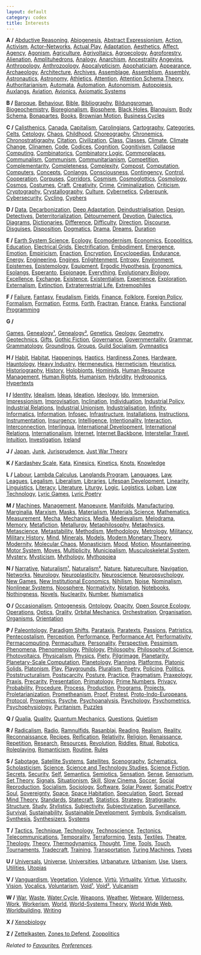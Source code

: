 ```yaml
---
layout: default
category: codex
title: Interests
---
```


**A /**
[Abductive Reasoning](https://en.wikipedia.org/wiki/Abductive_reasoning),
[Abiogenesis](https://en.wikipedia.org/wiki/Abiogenesis),
[Abstract Expressionism](https://en.wikipedia.org/wiki/Abstract_expressionism),
[Action](https://en.wikipedia.org/wiki/Action_(philosophy)),
[Activism](https://en.wikipedia.org/wiki/Activism),
[Actor–Networks](https://en.wikipedia.org/wiki/Actor%E2%80%93network_theory),
[Actual Play](https://en.wikipedia.org/wiki/Actual_play),
[Adaptation](https://en.wikipedia.org/wiki/Adaptation_(arts)),
[Aesthetics](https://en.wikipedia.org/wiki/Aesthetics),
[Affect](https://en.wikipedia.org/wiki/Affect_(philosophy)),
[Agency](https://en.wikipedia.org/wiki/Agency_(philosophy)),
[Agonism](https://en.wikipedia.org/wiki/Agonism),
[Agriculture](https://en.wikipedia.org/wiki/Agriculture),
[Agrivoltaics](https://en.wikipedia.org/wiki/Agrivoltaics),
[Agroecology](https://en.wikipedia.org/wiki/Agroecology),
[Agroforestry](https://en.wikipedia.org/wiki/Agroforestry),
[Alienation](https://en.wikipedia.org/wiki/Marx%27s_theory_of_alienation),
[Amplituhedrons](https://en.wikipedia.org/wiki/Amplituhedron),
[Analogy](https://en.wikipedia.org/wiki/Analogy),
[Anarchism](https://en.wikipedia.org/wiki/Anarchism),
[Ancestrality](https://www.bloomsbury.com/ca/after-finitude-9781441173836/)
[Angevins](https://en.wikipedia.org/wiki/Angevin_Empire),
[Anthropology](https://en.wikipedia.org/wiki/Anthropology),
[Anthrozoology](https://en.wikipedia.org/wiki/Anthrozoology),
[Apocalypticism](https://en.wikipedia.org/wiki/Apocalypticism),
[Apophaticiam](https://en.wikipedia.org/wiki/Apophatic_theology),
[Appearance](https://en.wikipedia.org/wiki/Phenomenon),
[Archaeology](https://en.wikipedia.org/wiki/Archaeology),
[Architecture](https://en.wikipedia.org/wiki/Architecture),
[Archives](https://en.wikipedia.org/wiki/Archive),
[Assemblage](https://en.wikipedia.org/wiki/Assemblage_(philosophy)),
[Assemblism](https://www.e-flux.com/journal/80/100465/assemblism),
[Assembly](https://en.wikipedia.org/wiki/Assembly),
[Astronautics](https://en.wikipedia.org/wiki/Astronautics),
[Astronomy](https://en.wikipedia.org/wiki/Astronomy),
[Athletics](https://en.wikipedia.org/wiki/Athletics_(physical_culture)),
[Attention](https://en.wikipedia.org/wiki/Attention),
[Attention Schema Theory](https://en.wikipedia.org/wiki/Attention_schema_theory),
[Authoritarianism](https://en.wikipedia.org/wiki/Authoritarianism),
[Automata](https://en.wikipedia.org/wiki/Automata_theory),
[Automation](https://en.wikipedia.org/wiki/Automation11),
[Autonomism](https://en.wikipedia.org/wiki/Autonomism),
[Autopoiesis](https://en.wikipedia.org/wiki/Autopoiesis),
[Auxlangs](https://en.wikipedia.org/wiki/International_auxiliary_language),
[Aviation](https://en.wikipedia.org/wiki/Aviation),
[Avionics](https://en.wikipedia.org/wiki/Avionics),
[Axiomatic Systems](https://en.wikipedia.org/wiki/Axiomatic_system)

**B /**
[Baroque](https://en.wikipedia.org/wiki/Baroque),
[Behaviour](https://en.wikipedia.org/wiki/Behavior),
[Bible](https://en.wikipedia.org/wiki/Bible),
[Bibliography](https://en.wikipedia.org/wiki/Bibliography),
[Bildungsroman](https://en.wikipedia.org/wiki/Bildungsroman),
[Biogeochemistry](https://en.wikipedia.org/wiki/Biogeochemistry),
[Bioregionalism](https://en.wikipedia.org/wiki/Bioregionalism),
[Biosphere](https://en.wikipedia.org/wiki/Biosphere),
[Black Holes](https://en.wikipedia.org/wiki/Black_hole),
[Blanquism](https://en.wikipedia.org/wiki/Blanquism),
[Body Schema](https://en.wikipedia.org/wiki/Body_schema),
[Bonapartes](https://en.wikipedia.org/wiki/House_of_Bonaparte),
[Books](https://en.wikipedia.org/wiki/Book),
[Brownian Motion](https://en.wikipedia.org/wiki/Brownian_motion),
[Business Cycles](https://en.wikipedia.org/wiki/Business_cycle)

**C /**
[Calisthenics](https://en.wikipedia.org/wiki/Calisthenics),
[Canada](https://en.wikipedia.org/wiki/Canada),
[Capitalism](https://en.wikipedia.org/wiki/Capitalism),
[Carolingians](https://en.wikipedia.org/wiki/Carolingian_dynasty),
[Cartography](https://en.wikipedia.org/wiki/Cartography),
[Categories](https://en.wikipedia.org/wiki/Category_theory),
[Celts](https://en.wikipedia.org/wiki/Celts),
[Cetology](https://en.wikipedia.org/wiki/Cetology),
[Chaos](https://en.wikipedia.org/wiki/Canada),
[Childhood](https://en.wikipedia.org/wiki/Child),
[Choreography](https://en.wikipedia.org/wiki/Choreography),
[Chronemics](https://en.wikipedia.org/wiki/Chronemics),
[Chronostratigraphy](https://en.wikipedia.org/wiki/Chronostratigraphy),
[Citation](https://en.wikipedia.org/wiki/Citation),
[Civilization](https://en.wikipedia.org/wiki/Civilization),
[Class](https://en.wikipedia.org/wiki/Social_class),
[Classes](https://en.wikipedia.org/wiki/Class_(set_theory)),
[Climate](https://en.wikipedia.org/wiki/Climate),
[Climate Change](https://en.wikipedia.org/wiki/Climate_change),
[Clinamen](https://en.wikipedia.org/wiki/Clinamen),
[Code](https://en.wikipedia.org/wiki/Code),
[Codices](https://en.wikipedia.org/wiki/Codex),
[Cognition](https://en.wikipedia.org/wiki/Cognition),
[Cognitivism](https://en.wikipedia.org/wiki/Cognitivism_(psychology)),
[Collapse Computing](https://wiki.xxiivv.com/site/collapse_computing.html),
[Combinatorics](https://en.wikipedia.org/wiki/Combinatorics),
[Combinatory Logic](https://en.wikipedia.org/wiki/Combinatory_logic),
[Commonplaces](https://en.wikipedia.org/wiki/Commonplace_book),
[Communalism](https://en.wikipedia.org/wiki/Murray_Bookchin#Municipalism_and_communalism),
[Communism](https://en.wikipedia.org/wiki/Communism),
[Communitarianism](https://en.wikipedia.org/wiki/Communitarianism),
[Competition](https://en.wikipedia.org/wiki/Competition),
[Complementarity](https://en.wikipedia.org/wiki/Complementarity_(physics)),
[Completeness](https://en.wikipedia.org/wiki/Completeness),
[Complexity](https://en.wikipedia.org/wiki/Complexity),
[Compost](https://en.wikipedia.org/wiki/Compost),
[Computation](https://en.wikipedia.org/wiki/Computation),
[Computers](https://en.wikipedia.org/wiki/Computer),
[Concepts](https://en.wikipedia.org/wiki/Concept),
[Conlangs](https://en.wikipedia.org/wiki/Constructed_language),
[Consciousness](https://en.wikipedia.org/wiki/Consciousness),
[Contingency](https://en.wikipedia.org/wiki/Contingency_(philosophy)),
[Control](https://en.wikipedia.org/wiki/Control),
[Cooperation](https://en.wikipedia.org/wiki/Cooperation),
[Corpuses](https://en.wikipedia.org/wiki/Text_corpus),
[Corridors](https://en.wikipedia.org/wiki/Wildlife_corridor),
[Cosmism](https://en.wikipedia.org/wiki/Russian_cosmism),
[Cosmoglottics](https://en.wikipedia.org/wiki/Interlinguistics),
[Cosmology](https://en.wikipedia.org/wiki/Cosmology),
[Cosmos](https://en.wikipedia.org/wiki/Cosmos),
[Costumes](https://en.wikipedia.org/wiki/Costume),
[Craft](https://en.wikipedia.org/wiki/Craft),
[Creativity](https://en.wikipedia.org/wiki/Creativity),
[Crime](https://en.wikipedia.org/wiki/Crime),
[Criminalization](https://en.wikipedia.org/wiki/Criminalization),
[Criticism](https://en.wikipedia.org/wiki/Literary_criticism),
[Cryptography](https://en.wikipedia.org/wiki/Cryptography),
[Crystallography](https://en.wikipedia.org/wiki/Crystallography),
[Culture](https://en.wikipedia.org/wiki/Cultural_studies),
[Cybernetics](https://en.wikipedia.org/wiki/Cybernetics),
[Cyberpunk](https://en.wikipedia.org/wiki/Cyberpunk),
[Cybersecurity](https://en.wikipedia.org/wiki/Computer_security),
[Cycling](https://en.wikipedia.org/wiki/Cycling),
[Cyphers](https://en.wikipedia.org/wiki/Cipher)

**D /**
[Data](https://en.wikipedia.org/wiki/Data),
[Decarbonization](https://en.wikipedia.org/wiki/Climate_change_mitigation),
[Deep Adaptation](https://en.wikipedia.org/wiki/Deep_Adaptation),
[Deindustrialisation](https://en.wikipedia.org/wiki/Deindustrialization),
[Design](https://en.wikipedia.org/wiki/Design),
[Detectives](https://en.wikipedia.org/wiki/Detective_fiction),
[Deterritorialization](https://en.wikipedia.org/wiki/Deterritorialization),
[Détournement](https://en.wikipedia.org/wiki/D%C3%A9tournement),
[Devotion](https://en.wikipedia.org/wiki/Worship),
[Dialectics](https://en.wikipedia.org/wiki/Thesis,_antithesis,_synthesis),
[Diagrams](https://en.wikipedia.org/wiki/Diagram),
[Dictionaries](https://en.wikipedia.org/wiki/Dictionary),
[Difference](https://en.wikipedia.org/wiki/Difference_(philosophy)),
[Difficulty](https://en.wikipedia.org/wiki/Degree_of_difficulty),
[Direction](https://en.wikipedia.org/wiki/Direction),
[Discourse](https://en.wikipedia.org/wiki/Discourse),
[Disguises](https://en.wikipedia.org/wiki/Disguise),
[Disposition](https://en.wikipedia.org/wiki/Disposition),
[Dogmatics](https://en.wikipedia.org/wiki/Dogmatic_theology),
[Drama](https://en.wikipedia.org/wiki/Drama),
[Dreams](https://en.wikipedia.org/wiki/Dream),
[Duration](https://en.wikipedia.org/wiki/Duration_(philosophy))

**E /**
[Earth System Science](https://en.wikipedia.org/wiki/Earth_system_science),
[Ecology](https://en.wikipedia.org/wiki/Ecology),
[Ecomodernism](https://en.wikipedia.org/wiki/Ecomodernism),
[Economics](https://en.wikipedia.org/wiki/Economics),
[Ecopolitics](https://en.wikipedia.org/wiki/Green_politics),
[Education](https://en.wikipedia.org/wiki/Education),
[Electrical Grids](https://en.wikipedia.org/wiki/Electrical_grid),
[Electrification](https://en.wikipedia.org/wiki/Electrification),
[Embodiment](https://en.wikipedia.org/wiki/Embodied_cognition),
[Emergence](https://en.wikipedia.org/wiki/Emergence),
[Emotion](https://en.wikipedia.org/wiki/Emotion),
[Empiricism](https://en.wikipedia.org/wiki/Empiricism),
[Enaction](https://en.wikipedia.org/wiki/Enactivism),
[Encryption](https://en.wikipedia.org/wiki/Encryption),
[Encyclopedias](https://en.wikipedia.org/wiki/Encyclopedia),
[Endurance](https://en.wikipedia.org/wiki/Endurance),
[Energy](https://en.wikipedia.org/wiki/Energy_development),
[Engineering](https://en.wikipedia.org/wiki/Engineering),
[Engines](https://en.wikipedia.org/wiki/Engine_(disambiguation)),
[Enlightenment](https://en.wikipedia.org/wiki/Age_of_Enlightenment),
[Entropy](https://en.wikipedia.org/wiki/Entropy),
[Environment](https://en.wikipedia.org/wiki/Open_system_(systems_theory)),
[Epistemes](https://en.wikipedia.org/wiki/Episteme),
[Epistemology](https://en.wikipedia.org/wiki/Epistemology),
[Equipment](https://en.wikipedia.org/wiki/Equipment),
[Ergodic Hypothesis](https://en.wikipedia.org/wiki/Ergodic_hypothesis),
[Ergonomics](https://en.wikipedia.org/wiki/Ergonomics),
[Esolangs](https://en.wikipedia.org/wiki/Esoteric_programming_language),
[Esperanto](https://en.wikipedia.org/wiki/Esperanto),
[Espionage](https://en.wikipedia.org/wiki/Espionage),
[Everything](https://en.wikipedia.org/wiki/Everything),
[Evolutionary Biology](https://en.wikipedia.org/wiki/Evolutionary_biology),
[Excellence](https://en.wikipedia.org/wiki/Center_of_excellence),
[Exchange](https://en.wikipedia.org/wiki/Trade),
[Existence](https://en.wikipedia.org/wiki/Existence),
[Existentialism](https://en.wikipedia.org/wiki/Existentialism),
[Experience](https://en.wikipedia.org/wiki/Experience),
[Exploration](https://en.wikipedia.org/wiki/Exploration),
[Externalism](https://en.wikipedia.org/wiki/Externalism),
[Extinction](https://en.wikipedia.org/wiki/Extinction_event),
[Extraterrestrial Life](https://en.wikipedia.org/wiki/Extraterrestrial_life),
[Extremophiles](https://en.wikipedia.org/wiki/Extremophile)

**F /**
[Failure](https://en.wikipedia.org/wiki/Failure),
[Fantasy](https://en.wikipedia.org/wiki/Fantasy),
[Feudalism](https://en.wikipedia.org/wiki/Feudalism),
[Fields](https://en.wikipedia.org/wiki/Field_theory_(sociology)),
[Finance](https://en.wikipedia.org/wiki/Finance),
[Folklore](https://en.wikipedia.org/wiki/Folklore),
[Foreign Policy](https://en.wikipedia.org/wiki/Foreign_policy),
[Formalism](https://en.wikipedia.org/wiki/Formalism_(literature)),
[Formation](https://en.wikipedia.org/wiki/Bildung),
[Forms](https://en.wikipedia.org/wiki/Form),
[Forth](https://en.wikipedia.org/wiki/Forth_(programming_language)),
[Fractran](https://en.wikipedia.org/wiki/FRACTRAN),
[France](https://en.wikipedia.org/wiki/France),
[Franks](https://en.wikipedia.org/wiki/Franks),
[Functional Programming](https://en.wikipedia.org/wiki/Functional_programming)

**G /**

[Games](https://en.wikipedia.org/wiki/Game),
[Genealogy¹](https://en.wikipedia.org/wiki/Genealogy),
[Genealogy²](https://en.wikipedia.org/wiki/Genealogy_(philosophy)),
[Genetics](https://en.wikipedia.org/wiki/Genetics),
[Geology](https://en.wikipedia.org/wiki/Geology),
[Geometry](https://en.wikipedia.org/wiki/Geometry),
[Geotechnics](https://en.wikipedia.org/wiki/Geotechnical_engineering),
[Gifts](https://en.wikipedia.org/wiki/Gift),
[Gothic Fiction](https://en.wikipedia.org/wiki/Gothic_fiction),
[Governance](https://en.wikipedia.org/wiki/Governance),
[Governmentality](https://en.wikipedia.org/wiki/Governmentality),
[Grammar](https://en.wikipedia.org/wiki/Grammar),
[Grammatology](https://en.wikipedia.org/wiki/Graphemics),
[Groundings](https://www.versobooks.com/blogs/news/4351-the-revolutionary-legacy-of-walter-rodney-s-groundings),
[Groups](https://en.wikipedia.org/wiki/Group_theory),
[Guild Socialism](https://en.wikipedia.org/wiki/Guild_socialism),
[Gymnastics](https://en.wikipedia.org/wiki/Gymnastics)

**H /**
[Habit](https://en.wikipedia.org/wiki/Habit),
[Habitat](https://en.wikipedia.org/wiki/Habitat),
[Happenings](https://en.wikipedia.org/wiki/Happening),
[Haptics](https://en.wikipedia.org/wiki/Haptic_perception),
[Hardiness Zones](https://en.wikipedia.org/wiki/Hardiness_zone),
[Hardware](https://en.wikipedia.org/wiki/Hardware),
[Hauntology](https://en.wikipedia.org/wiki/Hauntology),
[Heavy Industry](https://en.wikipedia.org/wiki/Heavy_industry),
[Hermeneutics](https://en.wikipedia.org/wiki/Hermeneutics),
[Hermeticism](https://en.wikipedia.org/wiki/Hermeticism),
[Heuristics](https://en.wikipedia.org/wiki/Heuristic),
[Historiography](https://en.wikipedia.org/wiki/Historiography),
[History](https://en.wikipedia.org/wiki/History),
[Holobionts](https://en.wikipedia.org/wiki/Holobiont),
[Hominids](https://en.wikipedia.org/wiki/Hominidae),
[Human Resource Management](https://en.wikipedia.org/wiki/Human_resource_management),
[Human Rights](https://en.wikipedia.org/wiki/Human_rights),
[Humanism](https://en.wikipedia.org/wiki/Humanism),
[Hybridity](https://en.wikipedia.org/wiki/Hybridity),
[Hydroponics](https://en.wikipedia.org/wiki/Hydroponics),
[Hypertexts](https://en.wikipedia.org/wiki/Hypertext)

**I /**
[Identity](https://en.wikipedia.org/wiki/Identity_(philosophy)),
[Idealism](https://en.wikipedia.org/wiki/Idealism),
[Ideas](https://en.wikipedia.org/wiki/Idea),
[Ideation](https://en.wikipedia.org/wiki/Ideation_(creative_process)),
[Ideology](https://en.wikipedia.org/wiki/Ideology),
[Ido](https://en.wikipedia.org/wiki/Ido),
[Immersion](https://en.wikipedia.org/wiki/Immersion_(virtual_reality)),
[Impressionism](https://en.wikipedia.org/wiki/Impressionism),
[Improvisation](https://en.wikipedia.org/wiki/Improvisation),
[Inclination](https://en.wikipedia.org/wiki/Inclination_(ethics)),
[Individuation](https://en.wikipedia.org/wiki/Individuation),
[Industrial Policy](https://en.wikipedia.org/wiki/Industrial_policy),
[Industrial Relations](https://en.wikipedia.org/wiki/Industrial_relations),
[Industrial Unionism](https://en.wikipedia.org/wiki/Industrial_unionism),
[Industrialisation](https://en.wikipedia.org/wiki/Industrialisation),
[Infinity](https://en.wikipedia.org/wiki/Infinity),
[Informatics](https://en.wikipedia.org/wiki/Informatics),
[Information](https://en.wikipedia.org/wiki/Information),
[Infosec](https://en.wikipedia.org/wiki/Information_security),
[Infrastructure](https://en.wikipedia.org/wiki/Infrastructure),
[Installations](https://en.wikipedia.org/wiki/Installation_art),
[Instructions](https://en.wikipedia.org/wiki/User_guide),
[Instrumentation](https://en.wikipedia.org/wiki/Instrumentation),
[Insurgency](https://en.wikipedia.org/wiki/Insurgency),
[Intelligence](https://en.wikipedia.org/wiki/Intelligence),
[Intentionality](https://en.wikipedia.org/wiki/Intentionality),
[Interaction](https://en.wikipedia.org/wiki/Human%E2%80%93computer_interaction),
[Interconnection](https://en.wikipedia.org/wiki/Interconnection),
[Interlingua](https://en.wikipedia.org/wiki/Interlingua),
[International Development](https://en.wikipedia.org/wiki/International_development),
[International Relations](https://en.wikipedia.org/wiki/International_relations),
[Internationalism](https://en.wikipedia.org/wiki/Internationalism_(politics)),
[Internet](https://en.wikipedia.org/wiki/Internet),
[Internet Backbone](https://en.wikipedia.org/wiki/Internet_backbone),
[Interstellar Travel](https://en.wikipedia.org/wiki/Interstellar_travel),
[Intuition](https://en.wikipedia.org/wiki/Intuition),
[Investigation](https://en.wikipedia.org/wiki/Investigation),
[Ireland](https://en.wikipedia.org/wiki/Ireland)

**J /**
[Japan](https://en.wikipedia.org/wiki/Japan),
[Junk](https://en.wikipedia.org/wiki/Scrap),
[Jurisprudence](https://en.wikipedia.org/wiki/Jurisprudence),
[Just War Theory](https://en.wikipedia.org/wiki/Just_war_theory)

**K /**
[Kardashev Scale](https://en.wikipedia.org/wiki/Kardashev_scale),
[Kata](https://en.wikipedia.org/wiki/Kata),
[Kinesics](https://en.wikipedia.org/wiki/Kinesics),
[Kinetics](https://en.wikipedia.org/wiki/Kinetics_(physics)),
[Knots](https://en.wikipedia.org/wiki/Knot_theory),
[Knowledge](https://en.wikipedia.org/wiki/Knowledge)

**L /**
[Labour](https://en.wikipedia.org/wiki/Work_(human_activity)),
[Lambda Calculus](https://en.wikipedia.org/wiki/Lambda_calculus),
[Langlands Program](https://en.wikipedia.org/wiki/Langlands_program),
[Languages](https://en.wikipedia.org/wiki/Language),
[Law](https://en.wikipedia.org/wiki/Law),
[Leagues](https://en.wikipedia.org/wiki/Sports_league),
[Legalism](https://en.wikipedia.org/wiki/Legalism_(Western_philosophy)),
[Liberalism](https://en.wikipedia.org/wiki/Liberalism),
[Libraries](https://en.wikipedia.org/wiki/Library),
[Lifespan Development](https://en.wikipedia.org/wiki/Developmental_psychology),
[Linearity](https://en.wikipedia.org/wiki/Linearity),
[Linguistics](https://en.wikipedia.org/wiki/Linguistics),
[Literacy](https://en.wikipedia.org/wiki/Literacy),
[Literature](https://en.wikipedia.org/wiki/Literature),
[Liturgy](https://en.wikipedia.org/wiki/Liturgy),
[Logic](https://en.wikipedia.org/wiki/Logic),
[Logistics](https://en.wikipedia.org/wiki/Logistics),
[Lojban](https://en.wikipedia.org/wiki/Lojban),
[Low Technology](https://en.wikipedia.org/wiki/Low_technology),
[Lyric Games](https://zenodo.org/records/4824078),
[Lyric Poetry](https://en.wikipedia.org/wiki/Lyric_poetry)

**M /**
[Machines](https://en.wikipedia.org/wiki/Machine),
[Management](https://en.wikipedia.org/wiki/Management),
[Manoeuvre](https://en.wikipedia.org/wiki/Maneuver),
[Manifolds](https://en.wikipedia.org/wiki/Manifold),
[Manufacturing](https://en.wikipedia.org/wiki/Manufacturing),
[Marginalia](https://en.wikipedia.org/wiki/Marginalia),
[Marxism](https://en.wikipedia.org/wiki/Organization),
[Masks](https://en.wikipedia.org/wiki/Mask),
[Materialism](https://en.wikipedia.org/wiki/Materialism),
[Materials Science](https://en.wikipedia.org/wiki/Materials_science),
[Mathematics](https://en.wikipedia.org/wiki/Mathematics),
[Measurement](https://en.wikipedia.org/wiki/Measurement),
[Mecha](https://en.wikipedia.org/wiki/Mecha),
[Mechanics](https://en.wikipedia.org/wiki/Mechanics),
[Media](https://en.wikipedia.org/wiki/New_media),
[Medievalism](https://en.wikipedia.org/wiki/Medievalism),
[Melodrama](https://en.wikipedia.org/wiki/Melodrama),
[Memory](https://en.wikipedia.org/wiki/Memory),
[Metafiction](https://en.wikipedia.org/wiki/Metafiction),
[Metallurgy](https://en.wikipedia.org/wiki/Metallurgy),
[Metaphilosophy](https://en.wikipedia.org/wiki/Metaphilosophy),
[Metaphysics](https://en.wikipedia.org/wiki/Metaphysics),
[Metascience](https://en.wikipedia.org/wiki/Metascience),
[Metastability](https://en.wikipedia.org/wiki/Metastability),
[Methodism](https://en.wikipedia.org/wiki/Methodism),
[Methodology](https://en.wikipedia.org/wiki/Methodology),
[Metrology](https://en.wikipedia.org/wiki/Metrology),
[Militancy](https://en.wikipedia.org/wiki/Militant),
[Military History](https://en.wikipedia.org/wiki/Military_history),
[Mind](https://en.wikipedia.org/wiki/Mind),
[Minerals](https://en.wikipedia.org/wiki/Mineral),
[Models](https://en.wikipedia.org/wiki/Model_theory),
[Modern Monetary Theory](https://en.wikipedia.org/wiki/Modern_monetary_theory),
[Modernity](https://en.wikipedia.org/wiki/Modernity),
[Molecular Chaos](https://en.wikipedia.org/wiki/Molecular_chaos),
[Monasticism](https://en.wikipedia.org/wiki/Monasticism),
[Mood](https://en.wikipedia.org/wiki/Mood_(literature)),
[Motion](https://en.wikipedia.org/wiki/Motion),
[Mountaineering](https://en.wikipedia.org/wiki/Mountaineering),
[Motor System](https://en.wikipedia.org/wiki/Motor_system),
[Moves](https://en.wikipedia.org/wiki/Strategy_(game_theory)),
[Multiplicity](https://en.wikipedia.org/wiki/Multiplicity_(philosophy)),
[Municipalism](https://en.wikipedia.org/wiki/Municipalism),
[Musculoskeletal System](https://en.wikipedia.org/wiki/Human_musculoskeletal_system),
[Mystery](https://en.wikipedia.org/wiki/Mystery_fiction),
[Mysticism](https://en.wikipedia.org/wiki/Mysticism),
[Mythology](https://en.wikipedia.org/wiki/Myth),
[Mythopoiea](https://en.wikipedia.org/wiki/Mythopoeia)

**N /**
[Narrative](https://en.wikipedia.org/wiki/Narratology),
[Naturalism¹](https://en.wikipedia.org/wiki/Naturalism_(literature)),
[Naturalism²](https://en.wikipedia.org/wiki/Naturalism_(philosophy)),
[Nature](https://en.wikipedia.org/wiki/Nature),
[Natureculture](https://press.uchicago.edu/ucp/books/book/distributed/C/bo3645022.html),
[Navigation](https://en.wikipedia.org/wiki/Navigation),
[Networks](https://en.wikipedia.org/wiki/Network),
[Neurology](https://en.wikipedia.org/wiki/Neurology),
[Neuroplasticity](https://en.wikipedia.org/wiki/Neuroplasticity),
[Neuroscience](https://en.wikipedia.org/wiki/Neuroscience),
[Neuropsychology](https://en.wikipedia.org/wiki/Neuropsychology),
[New Games](https://en.wikipedia.org/wiki/The_New_Games_Book),
[New Institutional Economics](https://en.wikipedia.org/wiki/New_institutional_economics),
[Nihilism](https://en.wikipedia.org/wiki/Nihilism),
[Noise](https://en.wikipedia.org/wiki/Noise_(disambiguation)),
[Nominalism](https://en.wikipedia.org/wiki/Nominalism),
[Nonlinear Systems](https://en.wikipedia.org/wiki/Nonlinear_system),
[Noosphere](https://en.wikipedia.org/wiki/Noosphere),
[Normativity](https://en.wikipedia.org/wiki/Normativity),
[Notation](https://en.wikipedia.org/wiki/Notation_system),
[Notebooks](https://en.wikipedia.org/wiki/Notebook),
[Nothingness](https://en.wikipedia.org/wiki/Nothing),
[Novels](https://en.wikipedia.org/wiki/Novel),
[Nuclearity](https://en.wikipedia.org/wiki/Nuclear_weapon),
[Number](https://en.wikipedia.org/wiki/Number_theory),
[Numismatics](https://en.wikipedia.org/wiki/Numismatics)

**O /**
[Occasionalism](https://en.wikipedia.org/wiki/Occasionalism),
[Ontogenesis](https://parrhesiajournal.org/parrhesia07/parrhesia07_simondon1.pdf),
[Ontology](https://en.wikipedia.org/wiki/Ontology),
[Opacity](https://en.wikipedia.org/wiki/Opacity),
[Open Source Ecology](https://www.opensourceecology.org/),
[Operations](https://en.wikipedia.org/wiki/Operation),
[Optics](https://en.wikipedia.org/wiki/Optics),
[Orality](https://en.wikipedia.org/wiki/Orality),
[Orbital Mechanics](https://en.wikipedia.org/wiki/Orbital_mechanics),
[Orchestration](https://en.wikipedia.org/wiki/Orchestration),
[Organisation](https://en.wikipedia.org/wiki/Organization),
[Organisms](https://en.wikipedia.org/wiki/Organism),
[Orientation](https://en.wikipedia.org/wiki/Orientation_(mental))

**P /**
[Paleontology](https://en.wikipedia.org/wiki/Paleontology),
[Paradigm Shifts](https://en.wikipedia.org/wiki/Paradigm_shift),
[Parataxis](https://en.wikipedia.org/wiki/Parataxis),
[Paratexts](https://en.wikipedia.org/wiki/Paratext),
[Passions](https://en.wikipedia.org/wiki/Passions_(philosophy)),
[Patristics](https://en.wikipedia.org/wiki/Patristics),
[Pentecostalism](https://en.wikipedia.org/wiki/Pentecostalism),
[Perception](https://en.wikipedia.org/wiki/Perception),
[Performance](https://en.wikipedia.org/wiki/Performance),
[Performance Art](https://en.wikipedia.org/wiki/Performance_art),
[Performativity](https://en.wikipedia.org/wiki/Performativity),
[Permacomputing](https://permacomputing.net/),
[Permaculture](https://en.wikipedia.org/wiki/Permaculture),
[Personality](https://en.wikipedia.org/wiki/Personality),
[Perspective](https://en.wikipedia.org/wiki/Perspective_(graphical)),
[Pessimism](https://en.wikipedia.org/wiki/Pessimism),
[Phenomena](https://en.wikipedia.org/wiki/Phenomenon),
[Phenomenology](https://en.wikipedia.org/wiki/Phenomenology_(philosophy)),
[Philology](https://en.wikipedia.org/wiki/Philology),
[Philosophy](https://en.wikipedia.org/wiki/Philosophy),
[Philosophy of Science](https://en.wikipedia.org/wiki/Philosophy_of_science),
[Photovoltaics](https://en.wikipedia.org/wiki/Photovoltaics),
[Physicalism](https://en.wikipedia.org/wiki/Physicalism),
[Physics](https://en.wikipedia.org/wiki/Physics),
[Piety](https://en.wikipedia.org/wiki/Piety),
[Pilgrimage](https://en.wikipedia.org/wiki/Pilgrimage),
[Planetarity](https://www.e-flux.com/notes/434304/planetarity-planetarism-and-the-interpersonal),
[Planetary-Scale Computation](https://www.noemamag.com/a-new-philosophy-of-planetary-computation/),
[Planetology](https://en.wikipedia.org/wiki/Comparative_planetary_science),
[Planning](https://en.wikipedia.org/wiki/Planning),
[Platforms](https://en.wikipedia.org/wiki/Platform_economy),
[Platonic Solids](https://en.wikipedia.org/wiki/Platonic_solid),
[Platonism](https://en.wikipedia.org/wiki/Platonism),
[Play](https://en.wikipedia.org/wiki/Play_(activity)),
[Playgrounds](https://en.wikipedia.org/wiki/Playground),
[Pluralism](https://en.wikipedia.org/wiki/Pluralism_(philosophy)),
[Poetry](https://en.wikipedia.org/wiki/Poetry),
[Policing](https://en.wikipedia.org/wiki/Police),
[Politics](https://en.wikipedia.org/wiki/Politics),
[Poststructuralism](https://en.wikipedia.org/wiki/Post-structuralism),
[Postscarcity](https://en.wikipedia.org/wiki/Post-scarcity),
[Posture](https://en.wikipedia.org/wiki/Posture_(psychology)),
[Practice](https://en.wikipedia.org/wiki/Practice_theory),
[Pragmatism](https://en.wikipedia.org/wiki/Pragmatism),
[Praxeology](https://en.wikipedia.org/wiki/Praxeology),
[Praxis](https://en.wikipedia.org/wiki/Praxis_(process)),
[Precarity](https://en.wikipedia.org/wiki/Precarity),
[Presentation](https://en.wikipedia.org/wiki/Mental_representation),
[Primatology](https://en.wikipedia.org/wiki/Primatology),
[Prime Numbers](https://en.wikipedia.org/wiki/Prime_number),
[Privacy](https://en.wikipedia.org/wiki/Privacy),
[Probability](https://en.wikipedia.org/wiki/Probability),
[Procedure](https://en.wikipedia.org/wiki/Function_(computer_programming)),
[Process](https://en.wikipedia.org/wiki/Process),
[Production](https://en.wikipedia.org/wiki/Production_(economics)),
[Programs](https://en.wikipedia.org/wiki/Program),
[Projects](https://en.wikipedia.org/wiki/Project),
[Proletarianization](https://en.wikipedia.org/wiki/Proletarianization),
[Prometheanism](https://en.wikipedia.org/wiki/Prometheanism),
[Proof](https://en.wikipedia.org/wiki/Proof),
[Protest](https://en.wikipedia.org/wiki/Protest),
[Proto-Indo-Europeans](https://en.wikipedia.org/wiki/Proto-Indo-Europeans),
[Protocol](https://en.wikipedia.org/wiki/Protocol),
[Proxemics](https://en.wikipedia.org/wiki/Proxemics),
[Psyche](https://en.wikipedia.org/wiki/Psyche_(psychology)),
[Psychoanalysis](https://en.wikipedia.org/wiki/Psychoanalysis),
[Psychology](https://en.wikipedia.org/wiki/Psychology),
[Psychometrics](https://en.wikipedia.org/wiki/Psychometrics),
[Psychophysiology](https://en.wikipedia.org/wiki/Psychophysiology),
[Puritanism](https://en.wikipedia.org/wiki/Puritans),
[Puzzles](https://en.wikipedia.org/wiki/Puzzle)

**Q /**
[Qualia](https://en.wikipedia.org/wiki/Qualia),
[Quality](https://en.wikipedia.org/wiki/Quality_management),
[Quantum Mechanics](https://en.wikipedia.org/wiki/Quantum_mechanics),
[Questions](https://en.wikipedia.org/wiki/Question),
[Quietism](https://en.wikipedia.org/wiki/Quietism_(Christian_contemplation))

**R /**
[Radicalism](https://en.wikipedia.org/wiki/Classical_radicalism),
[Radio](https://en.wikipedia.org/wiki/Radio),
[Ramnulfids](https://en.wikipedia.org/wiki/Ramnulfids),
[Rasanblaj](https://hemisphericinstitute.org/en/emisferica-121-caribbean-rasanblaj.html),
[Reading](https://en.wikipedia.org/wiki/Reading),
[Realism](https://en.wikipedia.org/wiki/Realism_(art_movement)),
[Reality](https://en.wikipedia.org/wiki/Reality),
[Reconnaissance](https://en.wikipedia.org/wiki/Reconnaissance),
[Recipes](https://en.wikipedia.org/wiki/Recipe),
[Reification](https://en.wikipedia.org/wiki/Reification_(Marxism)),
[Relativity](https://en.wikipedia.org/wiki/Theory_of_relativity),
[Religion](https://en.wikipedia.org/wiki/Religion),
[Renaissance](https://en.wikipedia.org/wiki/Renaissance),
[Repetition](https://en.wikipedia.org/wiki/Eternal_return),
[Research](https://en.wikipedia.org/wiki/Research),
[Resources](https://en.wikipedia.org/wiki/Natural_resource),
[Revolution](https://en.wikipedia.org/wiki/Revolution),
[Riddles](https://en.wikipedia.org/wiki/Riddle),
[Ritual](https://en.wikipedia.org/wiki/Ritual),
[Robotics](https://en.wikipedia.org/wiki/Robotics),
[Roleplaying](https://en.wikipedia.org/wiki/Role-playing),
[Romanticism](https://en.wikipedia.org/wiki/Romanticism),
[Routine](https://en.wikipedia.org/wiki/Routine),
[Rules](https://en.wikipedia.org/wiki/Rule)

**S /**
[Sabotage](https://en.wikipedia.org/wiki/Sabotage),
[Satellite Systems](https://en.wikipedia.org/wiki/Satellite_system_(astronomy)),
[Satellites](https://en.wikipedia.org/wiki/Satellite),
[Scenography](https://en.wikipedia.org/wiki/Scenography),
[Schematics](https://en.wikipedia.org/wiki/Schematic),
[Scholasticism](https://en.wikipedia.org/wiki/Scholasticism),
[Science](https://en.wikipedia.org/wiki/Science),
[Science and Technology Studies](https://en.wikipedia.org/wiki/Science_and_technology_studies),
[Science Fiction](https://en.wikipedia.org/wiki/Science_fiction),
[Secrets](https://en.wikipedia.org/wiki/Secrecy),
[Security](https://en.wikipedia.org/wiki/Security),
[Self](https://en.wikipedia.org/wiki/Self),
[Semantics](https://en.wikipedia.org/wiki/Semantics),
[Semiotics](https://en.wikipedia.org/wiki/Semiotics),
[Sensation](https://en.wikipedia.org/wiki/Sense),
[Sense](https://en.wikipedia.org/wiki/Sense),
[Sensorium](https://en.wikipedia.org/wiki/Sensorium),
[Set Theory](https://en.wikipedia.org/wiki/Set_theory),
[Signals](https://en.wikipedia.org/wiki/Signal),
[Situationism](https://en.wikipedia.org/wiki/Situationist_International),
[Skill](https://en.wikipedia.org/wiki/Skill),
[Slow Cinema](https://en.wikipedia.org/wiki/Slow_cinema),
[Soccer](https://en.wikipedia.org/wiki/Association_football),
[Social Reproduction](https://en.wikipedia.org/wiki/Social_reproduction),
[Socialism](https://en.wikipedia.org/wiki/Socialism),
[Sociology](https://en.wikipedia.org/wiki/Sociology),
[Software](https://en.wikipedia.org/wiki/Software),
[Solar Power](https://en.wikipedia.org/wiki/Solar_power),
[Somatic Poetry](https://www.poetryfoundation.org/poems/159376/introduction-to-somatic-poetry-rituals)
[Soul](https://en.wikipedia.org/wiki/Soul),
[Sovereignty](https://en.wikipedia.org/wiki/Sovereignty),
[Space](https://en.wikipedia.org/wiki/Outer_space),
[Space Habitation](https://en.wikipedia.org/wiki/Human_presence_in_space),
[Speculation](https://en.wikipedia.org/wiki/Speculative_realism),
[Sport](https://en.wikipedia.org/wiki/Sport),
[Spread Mind Theory](https://orbooks.com/catalog/the-spread-mind/),
[Standards](https://en.wikipedia.org/wiki/International_standard),
[Statecraft](https://en.wikipedia.org/wiki/Statecraft),
[Statistics](https://en.wikipedia.org/wiki/Statistics),
[Strategy](https://en.wikipedia.org/wiki/Strategy),
[Stratigraphy](https://en.wikipedia.org/wiki/Stratigraphy),
[Structure](https://en.wikipedia.org/wiki/Structure),
[Study](https://en.wikipedia.org/wiki/Study_(art)),
[Stylistics](https://en.wikipedia.org/wiki/Stylistics),
[Subjectivity](https://en.wikipedia.org/wiki/Subjectivity_and_objectivity_(philosophy)),
[Subjectivization](https://en.wiktionary.org/wiki/subjectivization),
[Surveillance](https://en.wikipedia.org/wiki/Surveillance),
[Survival](https://en.wikipedia.org/wiki/Survival),
[Sustainability](https://en.wikipedia.org/wiki/Sustainability),
[Sustainable Development](https://en.wikipedia.org/wiki/Sustainable_development),
[Symbols](https://en.wikipedia.org/wiki/Symbol),
[Syndicalism](https://en.wikipedia.org/wiki/Syndicalism),
[Synthesis](https://en.wikipedia.org/wiki/Synthesis),
[Synthesizers](https://en.wikipedia.org/wiki/Synthesizer),
[Systems](https://en.wikipedia.org/wiki/System)

**T /**
[Tactics](https://en.wikipedia.org/wiki/Tactic),
[Technique](https://en.wikipedia.org/wiki/Techne),
[Technology](https://en.wikipedia.org/wiki/Technology),
[Technoscience](https://en.wikipedia.org/wiki/Technoscience),
[Tectonics](https://en.wikipedia.org/wiki/Tectonics),
[Telecommunications](https://en.wikipedia.org/wiki/Telecommunications),
[Temporality](https://en.wikipedia.org/wiki/Temporality),
[Terraforming](https://en.wikipedia.org/wiki/Terraforming),
[Tests](https://en.wikipedia.org/wiki/Test),
[Textiles](https://en.wikipedia.org/wiki/Textile),
[Theatre](https://en.wikipedia.org/wiki/Theatre),
[Theology](https://en.wikipedia.org/wiki/Theology),
[Theory](https://en.wikipedia.org/wiki/Theory),
[Thermodynamics](https://en.wikipedia.org/wiki/Thermodynamics),
[Thought](https://en.wikipedia.org/wiki/Thought),
[Time](https://en.wikipedia.org/wiki/Time),
[Tools](https://en.wikipedia.org/wiki/Tool),
[Touch](https://en.wikipedia.org/wiki/Somatosensory_system),
[Tournaments](https://en.wikipedia.org/wiki/Tournament),
[Tradecraft](https://en.wikipedia.org/wiki/Tradecraft),
[Training](https://en.wikipedia.org/wiki/Training),
[Transportation](https://en.wikipedia.org/wiki/Transport),
[Turing Machines](https://en.wikipedia.org/wiki/Turing_machine),
[Types](https://en.wikipedia.org/wiki/Type_theory)

**U /**
[Universals](https://en.wikipedia.org/wiki/Universal_(metaphysics)),
[Universe](https://en.wikipedia.org/wiki/Universe),
[Universities](https://en.wikipedia.org/wiki/University),
[Urbanature](https://blogs.dickinson.edu/urbanaturalroosting/),
[Urbanism](https://en.wikipedia.org/wiki/Urbanism),
[Use](https://en.wiktionary.org/wiki/%CF%87%CF%81%E1%BF%86%CF%83%CE%B9%CF%82),
[Users](https://en.wikipedia.org/wiki/User_(computing)),
[Utilities](https://en.wikipedia.org/wiki/Public_utility),
[Utopias](https://en.wikipedia.org/wiki/Utopia)

**V /**
[Vanguardism](https://en.wikipedia.org/wiki/Vanguardism),
[Vegetation](https://en.wikipedia.org/wiki/Vegetation),
[Violence](https://en.wikipedia.org/wiki/Violence),
[Virtù](https://en.wikipedia.org/wiki/Virt%C3%B9),
[Virtuality](https://en.wikipedia.org/wiki/Virtuality_(philosophy)),
[Virtue](https://en.wikipedia.org/wiki/Virtue),
[Virtuosity](https://en.wikipedia.org/wiki/Virtuoso),
[Vision](https://en.wikipedia.org/wiki/Visual_perception),
[Vocalics](https://en.wikipedia.org/wiki/Paralanguage),
[Voluntarism](https://en.wikipedia.org/wiki/Voluntarism_(philosophy)),
[Void¹](https://en.wikipedia.org/wiki/Void_(astronomy)),
[Void²](https://en.wikipedia.org/wiki/The_Void_(philosophy)),
[Vulcanism](https://en.wikipedia.org/wiki/Volcanism)

**W /**
[War](https://en.wikipedia.org/wiki/War),
[Waste](https://en.wikipedia.org/wiki/Waste),
[Water Cycle](https://en.wikipedia.org/wiki/Water_cycle),
[Weapons](https://en.wikipedia.org/wiki/Weapon),
[Weather](https://en.wikipedia.org/wiki/Weather),
[Wetware](https://en.wikipedia.org/wiki/Wetware_(brain)),
[Wilderness](https://en.wikipedia.org/wiki/Wilderness),
[Work](https://en.wikipedia.org/wiki/Work_(physics)),
[Workerism](https://en.wikipedia.org/wiki/Workerism),
[World](https://en.wikipedia.org/wiki/World),
[World-Systems Theory](https://en.wikipedia.org/wiki/World-systems_theory),
[World Wide Web](https://en.wikipedia.org/wiki/World_Wide_Web),
[Worldbuilding](https://en.wikipedia.org/wiki/Worldbuilding),
[Writing](https://en.wikipedia.org/wiki/Writing)

**X /**
[Xenobiology](https://en.wikipedia.org/wiki/Xenobiology)

**Z /**
[Zettelkasten](https://en.wikipedia.org/wiki/Zettelkasten),
[Zones to Defend](https://en.wikipedia.org/wiki/Zone_to_Defend),
[Zoopolitics](https://press.uchicago.edu/ucp/books/book/chicago/B/bo5927732.html)

*Related to [Favourites](https://steinea.fyi/favourites/), [Preferences](https://steinea.fyi/preferences/).*
